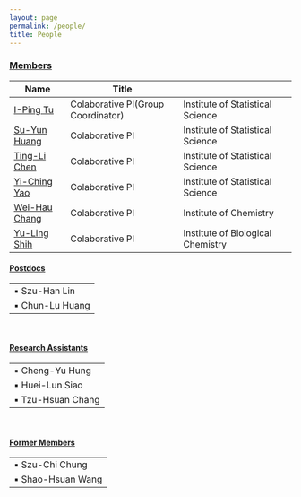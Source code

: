 ```yaml
---
layout: page
permalink: /people/
title: People
---
```


<h3 class="post-title"><u>Members</u></h3>
<table class = "table table-hover">
    <colgroup>
        <col style="width:20%">
        <col style="width:40%">
        <col style="width:40%">
      </colgroup>
      <thead class="thead-light">
        <tr>
          <th scope="col">Name</th>
          <th scope="col">Title</th>
          <th scope="col"></th>
        </tr>
      </thead>
    <tbody>
        <tr>
            <td><a href="http://www.stat.sinica.edu.tw/iping/">I-Ping Tu</a></td>
            <td>Colaborative PI(Group Coordinator)</td>
            <td>Institute of Statistical Science</td>
        </tr>
        <tr>
            <td><a href="http://www.stat.sinica.edu.tw/syhuang/">Su-Yun Huang</a></td>
            <td>Colaborative PI</td>
            <td>Institute of Statistical Science</td>
        </tr>
        <tr>
            <td><a href="http://www.stat.sinica.edu.tw/tlchen/">Ting-Li Chen</a></td>
            <td>Colaborative PI</td>
            <td>Institute of Statistical Science</td>
        </tr>
        <tr>
            <td><a href="http://www.stat.sinica.edu.tw/yao/">Yi-Ching Yao</a></td>
            <td>Colaborative PI</td>
            <td>Institute of Statistical Science</td>
        </tr>
        <tr>
            <td><a href="https://www.chem.sinica.edu.tw/faculty/index.php?piName=weihau">Wei-Hau Chang</a></td>
            <td>Colaborative PI</td>
            <td>Institute of Chemistry</td>
        </tr>
        <tr>
            <td><a href="https://www.ibc.sinica.edu.tw/people/investigators/principal-investigators/yu-ling-shih/">Yu-Ling Shih</a></td>
            <td>Colaborative PI</td>
            <td>Institute of Biological Chemistry</td>
        </tr>
    </tbody>
</table>
<h4 class="post-title"><u>Postdocs</u></h4>
<table>
    <tbody>
        <tr>
            <td>
            ▪ Szu-Han Lin
            </td>
        </tr>
        <tr>
            <td>
            ▪ Chun-Lu Huang
            </td>
        </tr>
    </tbody>
</table>
<br>
<h4 class="post-title"><u>Research Assistants</u></h4>
<table>
    <tbody>
        <tr>
            <td>
            ▪ Cheng-Yu Hung
            </td>
        </tr>
        <tr>
            <td>
            ▪ Huei-Lun Siao
            </td>
        </tr>
        <tr>
            <td>
            ▪ Tzu-Hsuan Chang
            </td>
        </tr>
    </tbody>
</table>
<br>
<h4 class="post-title"><u>Former Members</u></h4>
<table>
    <tbody>
        <tr>
            <td>
            ▪ Szu-Chi Chung
            </td>
        </tr>
        <tr>
            <td>
            ▪ Shao-Hsuan Wang
            </td>
        </tr>
    </tbody>
</table>